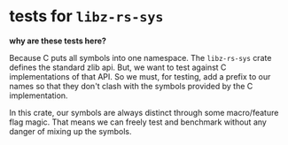 # tests for `libz-rs-sys`

**why are these tests here?**

Because C puts all symbols into one namespace. The `libz-rs-sys` crate defines the standard zlib api. But, we want to test against C implementations of that API. So we must, for testing, add a prefix to our names so that they don't clash with the symbols provided by the C implementation.

In this crate, our symbols are always distinct through some macro/feature flag magic. That means we can freely test and benchmark without any danger of mixing up the symbols. 

